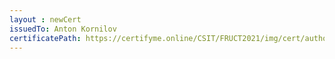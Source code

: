```yaml
--- 
layout : newCert 
issuedTo: Anton Kornilov 
certificatePath: https://certifyme.online/CSIT/FRUCT2021/img/cert/author/AntonKornilov_eaf82.png
--- 
```


